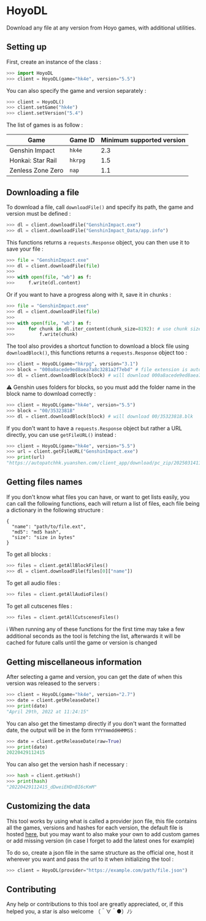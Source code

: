 # HoyoDL

Download any file at any version from Hoyo games, with additional utilities.

## Setting up

First, create an instance of the class :

```py
>>> import HoyoDL
>>> client = HoyoDL(game="hk4e", version="5.5")
```

You can also specify the game and version separately :

```py
>>> client = HoyoDL()
>>> client.setGame("hk4e")
>>> client.setVersion("5.4")
```

The list of games is as follow :

| Game | Game ID | Minimum supported version |
| - | - | - |
| Genshin Impact | `hk4e` | 2.3 |
| Honkai: Star Rail | `hkrpg` | 1.5 |
| Zenless Zone Zero | `nap` | 1.1 |

## Downloading a file

To download a file, call `downloadFile()` and specify its path, the game and version must be defined :

```py
>>> dl = client.downloadFile("GenshinImpact.exe")
>>> dl = client.downloadFile("GenshinImpact_Data/app.info")
```

This functions returns a `requests.Response` object, you can then use it to save your file :

```py
>>> file = "GenshinImpact.exe"
>>> dl = client.downloadFile(file)
>>>
>>> with open(file, "wb") as f:
>>>     f.write(dl.content)
```

Or if you want to have a progress along with it, save it in chunks :

```py
>>> file = "GenshinImpact.exe"
>>> dl = client.downloadFile(file)
>>> 
>>> with open(file, "wb") as f:
>>> 	for chunk in dl.iter_content(chunk_size=8192): # use chunk size of your choice
>>> 		f.write(chunk)
```

The tool also provides a shortcut function to download a block file using `downloadBlock()`, this functions returns a `requests.Response` object too :

```py
>>> client = HoyoDL(game="hkrpg", version="3.1")
>>> block = "000a8acede9ed8aea7a8c3281a2f7ebd" # file extension is automatically added upon request as it differs between games
>>> dl = client.downloadBlock(block) # will download 000a8acede9ed8aea7a8c3281a2f7ebd.block
```

⚠️ Genshin uses folders for blocks, so you must add the folder name in the block name to download correctly :

```py
>>> client = HoyoDL(game="hk4e", version="5.5")
>>> block = "00/35323818"
>>> dl = client.downloadBlock(block) # will download 00/35323818.blk
```

If you don't want to have a `requests.Response` object but rather a URL directly, you can use `getFileURL()` instead :

```py
>>> client = HoyoDL(game="hk4e", version="5.5")
>>> url = client.getFileURL("GenshinImpact.exe")
>>> print(url)
"https://autopatchhk.yuanshen.com/client_app/download/pc_zip/20250314110016_HcIQuDGRmsbByeAE/ScatteredFiles/GenshinImpact.exe"
```

## Getting files names

If you don't know what files you can have, or want to get lists easily, you can call the following functions, each will return a list of files, each file being a dictionary in the following structure :

```
{
  "name": "path/to/file.ext",
  "md5": "md5 hash",
  "size": "size in bytes"
}
```

To get all blocks :

```py
>>> files = client.getAllBlockFiles()
>>> dl = client.downloadFile(files[0]["name"])
```

To get all audio files :

```py
>>> files = client.getAllAudioFiles()
```

To get all cutscenes files :

```py
>>> files = client.getAllCutscenesFiles()
```

ℹ️ When running any of these functions for the first time may take a few additional seconds as the tool is fetching the list, afterwards it will be cached for future calls until the game or version is changed

## Getting miscellaneous information

After selecting a game and version, you can get the date of when this version was released to the servers :

```py
>>> client = HoyoDL(game="hk4e", version="2.7")
>>> date = client.getReleaseDate()
>>> print(date)
"April 29th, 2022 at 11:24:15"
```

You can also get the timestamp directly if you don't want the formatted date, the output will be in the form `YYYYmmddHHMMSS` :

```py
>>> date = client.getReleaseDate(raw=True)
>>> print(date)
20220429112415
```

You can also get the version hash if necessary :

```py
>>> hash = client.getHash()
>>> print(hash)
"20220429112415_dDweiEHDnBI6cKmM"
```

## Customizing the data

This tool works by using what is called a provider json file, this file contains all the games, versions and hashes for each version, the default file is hosted [here](https://ena.escartem.moe/hoyodl/data.json), but you may want to also make your own to add custom games or add missing version (in case I forget to add the latest ones for example)

To do so, create a json file in the same structure as the official one, host it wherever you want and pass the url to it when initializing the tool :

```py
>>> client = HoyoDL(provider="https://example.com/path/file.json")
```

## Contributing

Any help or contributions to this tool are greatly appreciated, or, if this helped you, a star is also welcome （＾∀＾●）ﾉｼ
